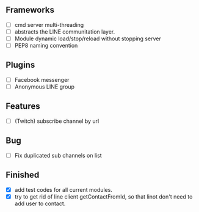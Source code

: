 ## Frameworks
- [ ] cmd server multi-threading
- [ ] abstracts the LINE communitation layer.
- [ ] Module dynamic load/stop/reload without stopping server
- [ ] PEP8 naming convention

## Plugins
- [ ] Facebook messenger
- [ ] Anonymous LINE group

## Features
- [ ] (Twitch) subscribe channel by url

## Bug
- [ ] Fix duplicated sub channels on list

## Finished
- [x] add test codes for all current modules.
- [x] try to get rid of line client getContactFromId, so that linot don't need to add user to contact.
